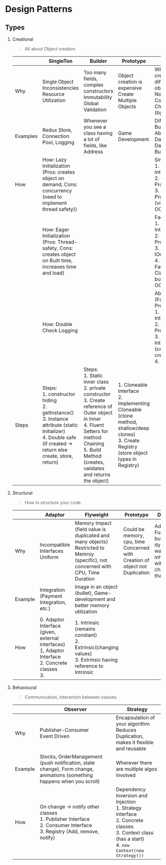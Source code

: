 # Design Patterns

## Types

1. Creational

   > All about Object creation.

    |   | SingleTon | Builder | Prototype | Factory |
    | - | --------- | ------- | --------- | ------- |
    | Why | Single Object<br> Inconsistencies<br> Resource Utilization | Too many fields, complex constructors<br> Immutability<br> Global Validation | Object creation is expensive<br> Create Multiple Objects | When you want to create multiple different type of objects<br> Not using Constructor of Child classes (tight-coupling) |
    | Examples | Redux Store, Connection Pool, Logging | Whenever you see a class having a lot of fields, like Address | Game Development | Different types of Buttons/Databases<br> Abstract - Darl/Light Buttons, Dark/Light Radio Button |
    | How | How: Lazy Initialization (Pros: creates object on demand, Cons: concurrency (need to implement thread safety)) |  | | Simple<br> 1. Product Interface<br> 2. Concrete Products<br> 3. Switch Case for Product Type (violates SRP, OCP) |
    |  | How: Eager Initialization (Pros: Thread-safety, Cons: creates object on Built time, increases time and load) | | | Factory Method<br> 1. Product Interface<br> 2. Concrete Products<br> 3. Factory IOnterface<br> 4. Concreate Factories<br> Class Explosion but solves SRP, OCP |
    |  | How: Double Check Logging | | | Abstract Factory (Family of Products)<br> 1. Product Interface<br> 2. Concrete Products<br> 3. Factory Interface (createButton(), createRadio())<br> 4.  |
    | Steps | Steps:<br> 1. constructor hiding<br> 2. getInstance()<br> 3. Instance attribute (static Initializer)<br> 4. Double safe (if created -> return else create, store, return)  | Steps:<br> 1. Static inner class<br> 2. private constructor<br> 3. Create reference of Outer object in Inner<br> 4. Fluent Setters for method Chaining<br> 5. Build Method (creates, validates and returns the object) | 1. Cloneable Interface<br> 2. Implementing Cloneable (clone method, shallow/deep clones)<br> 3. Create Registry (store object types in Registry) | |

2. Structural

   > How to structure your code.

   |   | Adaptor | Flyweight | Prototype | Decorator | Facade |
    | - | --------- | ------- | --------- | ------- | -------|
    | Why | Incompatible Interfaces<br> Uniform | Memory Impact (field value is duplicated and many objects)<br> Restricted to Memroy (specific), not concerned with CPU, Time Duration | Could be memory, cpu, time<br> Concerned with Creation of object not Duplication | Add Functionality but in a dynamic way without inheritence, without changing that class | When we have a lot of comples code, we just extract it to facade |
    | Example | Integration (Payment Integration, etc.) | Image in an object (bullet), Game-development and better memory utilization |  |  |  |
    | How | 0. Adaptor Interface (given, external interfaces)<br> 1, Adaptor Interface<br> 2. Concrete classes<br> 3.  | 1. Intrinsic (remains constant)<br> 2. Extrinsic(changing values)<br> 3. Extrinsic having reference to Intrinsic |  |  |  |

3. Behavioural

   > Communication, interaction between classes.

   |   | Observer | Strategy |
    | - | --------- | ------- |
    | Why | Publisher-Consumer<br> Event Driven | Encapsulation of your algorithm<br> Reduces Duplication, makes it flexible and reusable |
    | Example | Stocks, OrderManagement (push notification, state change), Form change, animations (something happens when you scroll) | Wherever there are multiple algos involved |
    | How | On change -> notify other classes<br> 1. Publisher Interface<br> 2. Consumer Interface<br> 3. Registry (Add, remove, notify) | Dependency Inversion and Injection<br> 1. Strategy interface<br> 2. Concrete classes<br> 3. Context class (has a start)<br> 4. ```new Context(new Strategy())``` |
